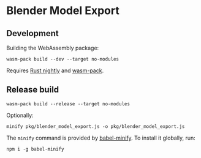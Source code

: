 # Blender Model Export 

## Development

Building the WebAssembly package:

```
wasm-pack build --dev --target no-modules
```

Requires [Rust nightly](https://github.com/rust-lang/rustup.rs/blob/master/README.md#working-with-nightly-rust)
and [wasm-pack](https://rustwasm.github.io/wasm-pack/).

## Release build

```
wasm-pack build --release --target no-modules
```

Optionally:

```
minify pkg/blender_model_export.js -o pkg/blender_model_export.js
```

The `minify` command is provided by [babel-minify](https://github.com/babel/minify).
To install it globally, run:

```
npm i -g babel-minify
```
